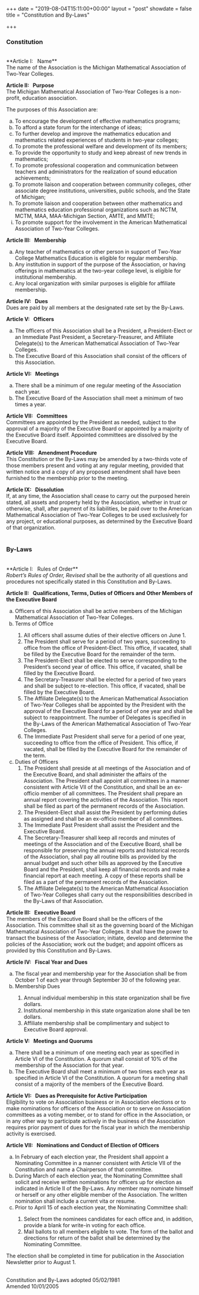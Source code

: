 +++
date = "2019-08-04T15:11:00+00:00"
layout = "post"
showdate = false
title = "Constitution and By-Laws"

+++

### Constitution
<br/>
**Article I: &nbsp; Name**<br/>
The name of the Association is the Michigan Mathematical Association of Two-Year Colleges.<br/>

**Article II: &nbsp; Purpose**<br/>
The Michigan Mathematical Association of Two-Year Colleges is a non-profit, education association.<br/>

The purposes of this Association are:
<ol type="a">
   <li> To encourage the development of effective mathematics programs;
   <li> To afford a state forum for the interchange of ideas;
   <li> To further develop and improve the mathematics education and mathematics related experiences of students in two-year colleges;</li>
   <li> To promote the professional welfare and development of its members;</li>
   <li> To provide the opportunity to study and keep abreast of new trends in mathematics;</li>
   <li> To promote professional cooperation and communication between teachers and administrators for the realization of sound education achievements;</li>
   <li> To promote liaison and cooperation between community colleges, other associate degree institutions, universities, public schools, and the State of Michigan;</li>
   <li> To promote liaison and cooperation between other mathematics and mathematics education professional organizations such as NCTM, MCTM, MAA, MAA-Michigan Section, AMTE, and MMTE;</li>
   <li> To promote support for the involvement in the American Mathematical Association of Two-Year Colleges.</li></ol>

**Article III: &nbsp; Membership**
<ol type="a">
   <li> Any teacher of mathematics or other person in support of Two-Year College Mathematics Education is eligible for regular membership.</li>
   <li> Any institution in support of the purpose of the Association, or having offerings in mathematics at the two-year college level, is eligible for institutional membership.</li>
   <li> Any local organization with similar purposes is eligible for affiliate membership.</li></ol>
   
**Article IV: &nbsp; Dues**<br/>
Dues are paid by all members at the designated rate set by the By-Laws.<br/>

**Article V: &nbsp; Officers**
<ol type="a">
   <li> The officers of this Association shall be a President, a President-Elect or an Immediate Past President, a Secretary-Treasurer, and Affiliate Delegate(s) to the American Mathematical Association of Two-Year Colleges.</li>
   <li> The Executive Board of this Association shall consist of the officers of this Association.</li></ol>
   
**Article VI: &nbsp; Meetings**
<ol type="a">
   <li> There shall be a minimum of one regular meeting of the Association each year.</li>
   <li> The Executive Board of the Association shall meet a minimum of two times a year.</li></ol>

**Article VII: &nbsp; Committees**<br/>
Committees are appointed by the President as needed, subject to the approval of a majority of the Executive Board or appointed by a majority of the Executive Board itself. Appointed committees are dissolved by the Executive Board.<br/>

**Article VIII: &nbsp; Amendment Procedure**<br/>
This Constitution or the By-Laws may be amended by a two-thirds vote of those members present and voting at any regular meeting, provided that written notice and a copy of any proposed amendment shall have been furnished to the membership prior to the meeting.<br/>

**Article IX: &nbsp; Dissolution**<br/>
If, at any time, the Association shall cease to carry out the purposed herein stated, all assets and property held by the Association, whether in trust or otherwise, shall, after payment of its liabilities, be paid over to the American Mathematical Association of Two-Year Colleges to be used exclusively for any project, or educational purposes, as determined by the Executive Board of that organization.
<br/><br/>

### By-Laws
<br/>
**Article I: &nbsp; Rules of Order**<br/>
<i>Robert’s Rules of Order, Revised</i> shall be the authority of all questions and procedures not specifically stated in this Constitution and By-Laws.<br/>

**Article II: &nbsp; Qualifications, Terms, Duties of Officers and Other Members of the Executive Board**
<ol type="a">
   <li> Officers of this Association shall be active members of the Michigan Mathematical Association of Two-Year Colleges.</li>
	<li> Terms of Office</li>
   <ol>
      <li> All officers shall assume duties of their elective officers on June 1.</li>
      <li> The President shall serve for a period of two years, succeeding to office from the office of President-Elect. This office, if vacated, shall be filled by the Executive Board for the remainder of the term.</li>
      <li> The President-Elect shall be elected to serve corresponding to the President’s second year of office. This office, if vacated, shall be filled by the Executive Board.</li>
      <li> The Secretary-Treasurer shall be elected for a period of two years and shall be subject to re-election. This office, if vacated, shall be filled by the Executive Board.</li>
      <li> The Affiliate Delegate(s) to the American Mathematical Association of Two-Year Colleges shall be appointed by the President with the approval of the Executive Board for a period of one year and shall be subject to reappointment. The number of Delegates is specified in the By-Laws of the American Mathematical Association of Two-Year Colleges.</li>
      <li> The Immediate Past President shall serve for a period of one year, succeeding to office from the office of President. This office, if vacated, shall be filled by the Executive Board for the remainder of the term.</li></ol>

   <li> Duties of Officers
   <ol type="1">
      <li> The President shall preside at all meetings of the Association and of the Executive Board, and shall administer the affairs of the Association. The President shall appoint all committees in a manner consistent with Article VII of the Constitution, and shall be an ex-officio member of all committees. The President shall prepare an annual report covering the activities of the Association. This report shall be filed as part of the permanent records of the Association.</li>
      <li> The President-Elect shall assist the President by performing duties as assigned and shall be an ex-officio member of all committees.</li>
      <li> The Immediate Past President shall assist the President and the Executive Board.</li>
      <li> The Secretary-Treasurer shall keep all records and minutes of meetings of the Association and of the Executive Board, shall be responsible for preserving the annual reports and historical records of the Association, shall pay all routine bills as provided by the annual budget and such other bills as approved by the Executive Board and the President, shall keep all financial records and make a financial report at each meeting. A copy of these reports shall be filed as a part of the permanent records of the Association.</li>
      <li> The Affiliate Delegate(s) to the American Mathematical Association of Two-Year Colleges shall carry out the responsibilities described in the By-Laws of that Association.</li></ol></li></ol>
      
**Article III: &nbsp; Executive Board**<br/>
The members of the Executive Board shall be the officers of the Association. This committee shall sit as the governing board of the Michigan Mathematical Association of Two-Year Colleges. It shall have the power to transact the business of the Association; initiate, develop and determine the policies of the Association; work out the budget; and appoint officers as provided by this Constitution and By-Laws.<br/>

**Article IV: &nbsp; Fiscal Year and Dues**
<ol type="a">
   <li> The fiscal year and membership year for the Association shall be from October 1 of each year through September 30 of the following year.</li>
   <li> Membership Dues</li>
	<ol type="1">
	   <li> Annual individual membership in this state organization shall be five dollars.</li>
	   <li> Institutional membership in this state organization alone shall be ten dollars.</li>
	   <li> Affiliate membership shall be complimentary and subject to Executive Board approval.</li></ol></ol>
	   
**Article V: &nbsp; Meetings and Quorums**
<ol type="a">
   <li> There shall be a minimum of one meeting each year as specified in Article VI of the Constitution. A quorum shall consist of 10% of the membership of the Association for that year.</li>
   <li> The Executive Board shall meet a minimum of two times each year as specified in Article VI of the Constitution. A quorum for a meeting shall consist of a majority of the members of the Executive Board.</li></ol>
   
**Article VI: &nbsp; Dues as Prerequisite for Active Participation**<br/>
Eligibility to vote on Association business or in Association elections or to make nominations for officers of the Association or to serve on Association committees as a voting member, or to stand for office in the Association, or in any other way to participate actively in the business of the Association requires prior payment of dues for the fiscal year in which the membership activity is exercised.<br/>

**Article VII: &nbsp; Nominations and Conduct of Election of Officers**
<ol type="a">
   <li> In February of each election year, the President shall appoint a Nominating Committee in a manner consistent with Article VII of the Constitution and name a Chairperson of that committee.</li>
   <li> During March of each election year, the Nominating Committee shall solicit and receive written nominations for officers up for election as indicated in Article II of the By-Laws. Any member may nominate himself or herself or any other eligible member of the Association. The written nomination shall include a current vita or resume.</li>
   <li> Prior to April 15 of each election year, the Nominating Committee shall:</li>
   <ol type="1"> 
	<li> Select from the nominees candidates for each office and, in addition, provide a blank for write-in voting for each office.</li>
	<li> Mail ballots to all members eligible to vote. The form of the ballot and directions for return of the ballot shall be determined by the Nominating Committee.</li></ol></ol>

The election shall be completed in time for publication in the Association Newsletter prior to August 1.<br/><br/>

Constitution and By-Laws adopted 05/02/1981<br/>
Amended 10/01/2005
